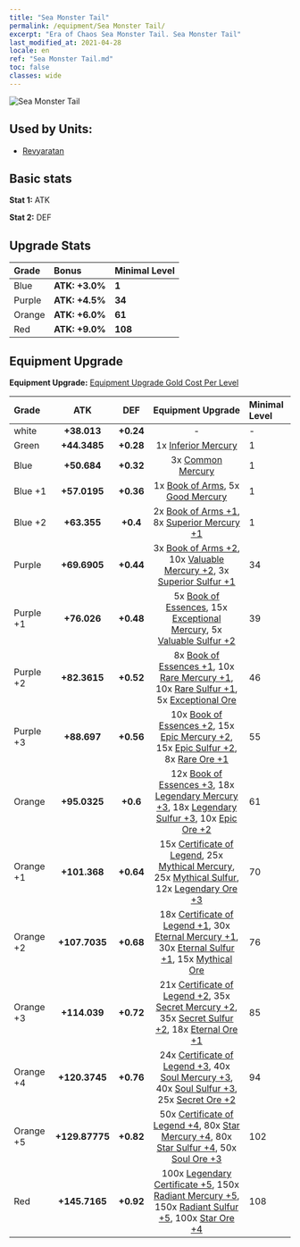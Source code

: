 ```yaml
---
title: "Sea Monster Tail"
permalink: /equipment/Sea Monster Tail/
excerpt: "Era of Chaos Sea Monster Tail. Sea Monster Tail"
last_modified_at: 2021-04-28
locale: en
ref: "Sea Monster Tail.md"
toc: false
classes: wide
---
```


  ![Sea Monster Tail](/images/e/e_99083.png)

## Used by Units:

* [Revyaratan](/units/Revyaratan/) 


## Basic stats
 **Stat 1:** ATK

 **Stat 2:** DEF

## Upgrade Stats

  |     Grade    |   Bonus | Minimal Level | 
  |:-------------|:--------|:--------------| 
  | Blue | **ATK: +3.0%** | **1** | 
  | Purple | **ATK: +4.5%** | **34** | 
  | Orange | **ATK: +6.0%** | **61** | 
  | Red | **ATK: +9.0%** | **108** | 


## Equipment Upgrade
 **Equipment Upgrade:** [Equipment Upgrade Gold Cost Per Level](/equipment/EquipmentUpgradeCostPerLevel/) 

  |          Grade      | ATK | DEF | Equipment Upgrade | Minimal Level |
  |:--------------------|:---------:|:---------:|:----------------:|:--------------|
  | white | **+38.013** | **+0.24** | - | - |
  | Green | **+44.3485** | **+0.28** | 1x [Inferior Mercury](/Items/mat_2/) | 1 |
  | Blue | **+50.684** | **+0.32** | 3x [Common Mercury](/Items/mat_8/) | 1 |
  | Blue +1 | **+57.0195** | **+0.36** | 1x [Book of Arms](/Items/mat_18/), 5x [Good Mercury](/Items/mat_14/) | 1 |
  | Blue +2 | **+63.355** | **+0.4** | 2x [Book of Arms +1](/Items/mat_25/), 8x [Superior Mercury +1](/Items/mat_21/) | 1 |
  | Purple | **+69.6905** | **+0.44** | 3x [Book of Arms +2](/Items/mat_32/), 10x [Valuable Mercury +2](/Items/mat_28/), 3x [Superior Sulfur +1](/Items/mat_22/) | 34 |
  | Purple +1 | **+76.026** | **+0.48** | 5x [Book of Essences](/Items/mat_39/), 15x [Exceptional Mercury](/Items/mat_35/), 5x [Valuable Sulfur +2](/Items/mat_29/) | 39 |
  | Purple +2 | **+82.3615** | **+0.52** | 8x [Book of Essences +1](/Items/mat_46/), 10x [Rare Mercury +1](/Items/mat_42/), 10x [Rare Sulfur +1](/Items/mat_43/), 5x [Exceptional Ore](/Items/mat_33/) | 46 |
  | Purple +3 | **+88.697** | **+0.56** | 10x [Book of Essences +2](/Items/mat_53/), 15x [Epic Mercury +2](/Items/mat_49/), 15x [Epic Sulfur +2](/Items/mat_50/), 8x [Rare Ore +1](/Items/mat_40/) | 55 |
  | Orange | **+95.0325** | **+0.6** | 12x [Book of Essences +3](/Items/mat_60/), 18x [Legendary Mercury +3](/Items/mat_56/), 18x [Legendary Sulfur +3](/Items/mat_57/), 10x [Epic Ore +2](/Items/mat_47/) | 61 |
  | Orange +1 | **+101.368** | **+0.64** | 15x [Certificate of Legend](/Items/mat_67/), 25x [Mythical Mercury](/Items/mat_63/), 25x [Mythical Sulfur](/Items/mat_64/), 12x [Legendary Ore +3](/Items/mat_54/) | 70 |
  | Orange +2 | **+107.7035** | **+0.68** | 18x [Certificate of Legend +1](/Items/mat_74/), 30x [Eternal Mercury +1](/Items/mat_70/), 30x [Eternal Sulfur +1](/Items/mat_71/), 15x [Mythical Ore](/Items/mat_61/) | 76 |
  | Orange +3 | **+114.039** | **+0.72** | 21x [Certificate of Legend +2](/Items/mat_81/), 35x [Secret Mercury +2](/Items/mat_77/), 35x [Secret Sulfur +2](/Items/mat_78/), 18x [Eternal Ore +1](/Items/mat_68/) | 85 |
  | Orange +4 | **+120.3745** | **+0.76** | 24x [Certificate of Legend +3](/Items/mat_88/), 40x [Soul Mercury +3](/Items/mat_84/), 40x [Soul Sulfur +3](/Items/mat_85/), 25x [Secret Ore +2](/Items/mat_75/) | 94 |
  | Orange +5 | **+129.87775** | **+0.82** | 50x [Certificate of Legend +4](/Items/mat_95/), 80x [Star Mercury +4](/Items/mat_91/), 80x [Star Sulfur +4](/Items/mat_92/), 50x [Soul Ore +3](/Items/mat_82/) | 102 |
  | Red | **+145.7165** | **+0.92** | 100x [Legendary Certificate +5](/Items/mat_102/), 150x [Radiant Mercury +5](/Items/mat_98/), 150x [Radiant Sulfur +5](/Items/mat_99/), 100x [Star Ore +4](/Items/mat_89/) | 108 |

